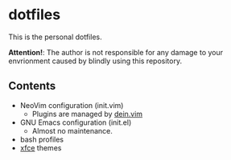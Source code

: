 # dotfiles

This is the personal dotfiles.

**Attention!**: The author is not responsible for any damage to your envrionment caused by blindly using this repository.

## Contents

* NeoVim configuration (init.vim)
    - Plugins are managed by [dein.vim](https://github.com/Shougo/dein.vim.git)
* GNU Emacs configuration (init.el)
    - Almost no maintenance.
* bash profiles
* [xfce](https://www.xfce.org/) themes

